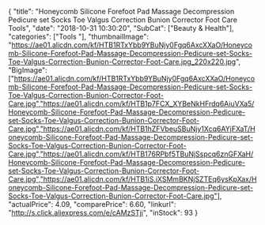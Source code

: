 {
	"title": "Honeycomb Silicone Forefoot Pad Massage Decompression Pedicure set Socks Toe Valgus Correction Bunion Corrector Foot Care Tools",
	"date": "2018-10-31 10:30:20",
	"SubCat": ["Beauty & Health"],
	"categories": ["Tools "],
	"thumbnailImage": "https://ae01.alicdn.com/kf/HTB1RTxYbb9YBuNjy0Fgq6AxcXXaO/Honeycomb-Silicone-Forefoot-Pad-Massage-Decompression-Pedicure-set-Socks-Toe-Valgus-Correction-Bunion-Corrector-Foot-Care.jpg_220x220.jpg",
	"BigImage": ["https://ae01.alicdn.com/kf/HTB1RTxYbb9YBuNjy0Fgq6AxcXXaO/Honeycomb-Silicone-Forefoot-Pad-Massage-Decompression-Pedicure-set-Socks-Toe-Valgus-Correction-Bunion-Corrector-Foot-Care.jpg","https://ae01.alicdn.com/kf/HTB1p7FCX_XYBeNkHFrdq6AiuVXa5/Honeycomb-Silicone-Forefoot-Pad-Massage-Decompression-Pedicure-set-Socks-Toe-Valgus-Correction-Bunion-Corrector-Foot-Care.jpg","https://ae01.alicdn.com/kf/HTB1hZFVbeuSBuNjy1Xcq6AYjFXaT/Honeycomb-Silicone-Forefoot-Pad-Massage-Decompression-Pedicure-set-Socks-Toe-Valgus-Correction-Bunion-Corrector-Foot-Care.jpg","https://ae01.alicdn.com/kf/HTB176RPbf5TBuNjSspcq6znGFXaH/Honeycomb-Silicone-Forefoot-Pad-Massage-Decompression-Pedicure-set-Socks-Toe-Valgus-Correction-Bunion-Corrector-Foot-Care.jpg","https://ae01.alicdn.com/kf/HTB1iS.iXSMmBKNjSZTEq6ysKpXax/Honeycomb-Silicone-Forefoot-Pad-Massage-Decompression-Pedicure-set-Socks-Toe-Valgus-Correction-Bunion-Corrector-Foot-Care.jpg"],
	"actualPrice": 4.09,
	"comparePrice": 6.60,
	"linkurl": "http://s.click.aliexpress.com/e/cAMzSTji",
	"inStock": 93
}
